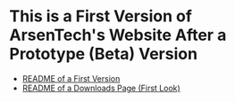 # This is a First Version of ArsenTech's Website After a Prototype (Beta) Version

- [README of a First Version](/main/readme.md)
- [README of a Downloads Page (First Look)](/downloads/readme.md)